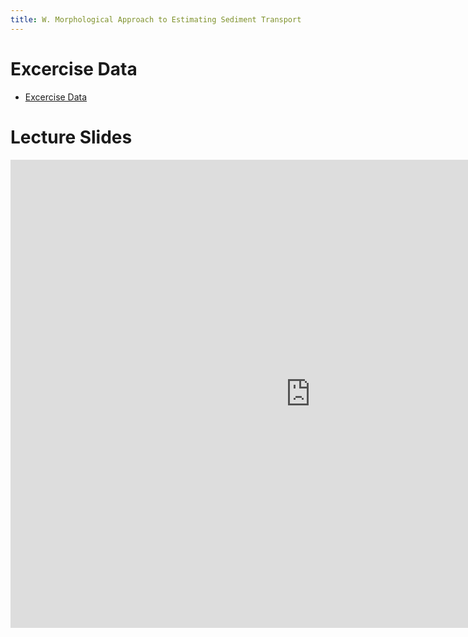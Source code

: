 ```yaml
---
title: W. Morphological Approach to Estimating Sediment Transport
---
```


# Excercise Data

- [Excercise Data](https://s3-us-west-2.amazonaws.com/etalweb.joewheaton.org/GCD/GCD7/Tutorials/O_MorphologicalApproach.zip)

# Lecture Slides

<iframe src="https://docs.google.com/presentation/d/e/2PACX-1vScWGoxcX9jz-_hwzoCm9T5tsFXXQEZDztzdKbs6UxdCMeVbCJuOUbSIOKRNkzGThMo6Wze-alTNP8d/embed?start=false&loop=false&delayms=3000" frameborder="0" width="960" height="749" allowfullscreen="true" mozallowfullscreen="true" webkitallowfullscreen="true"></iframe>
